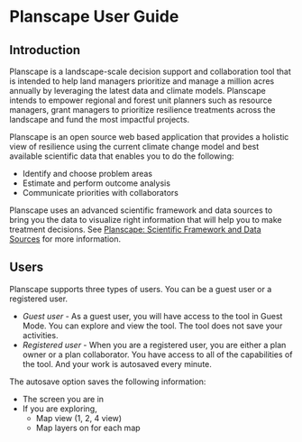 # Planscape User Guide

## Introduction
Planscape is a landscape-scale decision support and collaboration tool that is intended to help land managers prioritize and manage a million acres annually by leveraging the latest data and climate models. Planscape intends to empower regional and forest unit planners such as resource managers, grant managers to prioritize resilience treatments across the landscape and fund the most impactful projects.

Planscape is an open source web based application that  provides a holistic view of resilience using the current climate change model and best available scientific data that enables you to do the following:

* Identify and choose problem areas
* Estimate and perform outcome analysis
* Communicate priorities with collaborators

Planscape uses an advanced scientific framework and data sources to bring you the data to visualize right information that will help you to make treatment decisions. See [Planscape: Scientific Framework and Data Sources](https://cawater.sharepoint.com/:w:/r/teams/CNRA_WFRPST/_layouts/15/Doc.aspx?sourcedoc=%7B078C6C9A-D820-4BFF-8C53-07EA63C971C8%7D&file=Scientific%20Framework%20and%20Data%20Sources.docx&_DSL=1&action=default&mobileredirect=true) for more information.

## Users
Planscape supports three types of users. You can be a guest user or a registered user.

* *Guest user* - As a guest user, you will have access to the tool in Guest Mode. You can explore and view the tool. The tool does not save your activities.
* *Registered user* - When you are a registered user, you are either a plan owner or a plan collaborator. You have access to all of the capabilities of the tool. And your work is autosaved every minute.

The autosave option saves the following information:
* The screen you are in 
* If you are exploring, 
    * Map view (1, 2, 4 view)
    * Map layers on for each map

